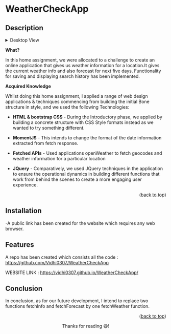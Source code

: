 # WeatherCheckApp

<a name="readme-top"></a>
 
<!-- ABOUT THE PROJECT -->
## Description
<details> <summary>Desktop View</summary>
 
![Desktop-view for homepage](assets\demo.png)
</details>
 
**What?**
 
In this home assignment, we were allocated to a challenge to create an online
application that gives us weather information for a location.It gives the current weather info and also forecast for next five days.
Functionality for saving and displaying search history has been implemented.
 
**Acquired Knowledge**
 
Whilst doing this home assignment, I applied a range of web design
applications & techniques commencing from building the initial Bone
structure in style, and we used the following Technologies:
 
-  <strong>HTML & bootstrap CSS</strong> - During the Introductory phase, we applied
by building a concrete structure with CSS Style formats instead
as we wanted to try something different.
-  <strong>MomentJS</strong> - This intends to change the format of the date information extracted from fetch response.

-  <strong>Fetched APIs</strong> - Used applications openWeather to fetch geocodes  and weather information for a particular location
- <strong>JQuery</strong> - Comparatively, we used JQuery techniques in the
application to ensure the operational dynamics in building
different functions that work from behind the scenes to create a
more engaging user experience.
 
<p align="right">(<a href="#readme-top">back to top</a>)</p>
 
## Installation

-A public link has been created for the website which requires any web browser.

## Features

A repo has been created which consists all the code :
https://github.com/Vidhi0307/WeatherCheckApp


WEBSITE LINK :  https://vidhi0307.github.io/WeatherCheckApp/
 

 
 
<!-- CONTACT -->
## Conclusion
 
In conclusion, as for our future development, I intend to replace two functions fetchInfo and fetchForecast by one fetchWeather function.



<p align="right">(<a href="#readme-top">back to top</a>)</p>
 
 
<p align="center">Thanks for reading 😄!</p>
